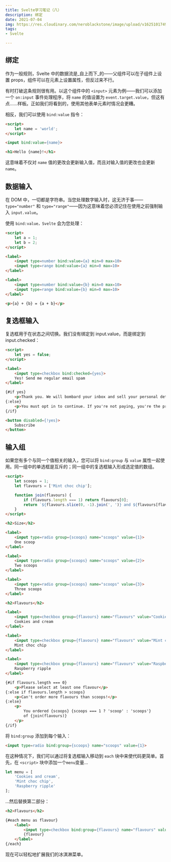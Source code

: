```yaml
---
title: Svelte学习笔记（八）
description: 绑定
date: 2021-07-04
img: https://res.cloudinary.com/neroblackstone/image/upload/v1625101749/svelte_y2yhr6.png
tags:
- Svelte

---
```

## 绑定

作为一般规则，Svelte 中的数据流是_自上而下_的——父组件可以在子组件上设置 props，组件可以在元素上设置属性，但反过来不行。

有时打破这条规则很有用。以这个组件中的 `<input>` 元素为例——我们可以添加一个 `on:input` 事件处理程序，将 `name` 的值设置为 `event.target.value`，但这有点......样板。正如我们将看到的，使用其他表单元素时情况会更糟。

相反，我们可以使用 `bind:value` 指令：

``` html
<script>
	let name = 'world';
</script>

<input bind:value={name}>

<h1>Hello {name}!</h1>
```

这意味着不仅对 `name` 值的更改会更新输入值，而且对输入值的更改也会更新 `name`。

## 数据输入

在 DOM 中，一切都是字符串。当您处理数字输入时，这无济于事——`type="number"` 和 `type="range"`——因为这意味着您必须记住在使用之前强制输入 `input.value`。

使用 `bind:value，Svelte` 会为您处理：

``` html
<script>
	let a = 1;
	let b = 2;
</script>

<label>
	<input type=number bind:value={a} min=0 max=10>
	<input type=range bind:value={a} min=0 max=10>
</label>

<label>
	<input type=number bind:value={b} min=0 max=10>
	<input type=range bind:value={b} min=0 max=10>
</label>

<p>{a} + {b} = {a + b}</p>
```

## 复选框输入

复选框用于在状态之间切换。我们没有绑定到 input.value，而是绑定到 input.checked：

``` html
<script>
	let yes = false;
</script>

<label>
	<input type=checkbox bind:checked={yes}>
	Yes! Send me regular email spam
</label>

{#if yes}
	<p>Thank you. We will bombard your inbox and sell your personal details.</p>
{:else}
	<p>You must opt in to continue. If you're not paying, you're the product.</p>
{/if}

<button disabled={!yes}>
	Subscribe
</button>
```

## 输入组

如果您有多个与同一个值相关的输入，您可以将 `bind:group` 与 `value` 属性一起使用。同一组中的单选框是互斥的；同一组中的复选框输入形成选定值的数组。

``` html
<script>
	let scoops = 1;
	let flavours = ['Mint choc chip'];

	function join(flavours) {
		if (flavours.length === 1) return flavours[0];
		return `${flavours.slice(0, -1).join(', ')} and ${flavours[flavours.length - 1]}`;
	}
</script>

<h2>Size</h2>

<label>
	<input type=radio group={scoops} name="scoops" value={1}>
	One scoop
</label>

<label>
	<input type=radio group={scoops} name="scoops" value={2}>
	Two scoops
</label>

<label>
	<input type=radio group={scoops} name="scoops" value={3}>
	Three scoops
</label>

<h2>Flavours</h2>

<label>
	<input type=checkbox group={flavours} name="flavours" value="Cookies and cream">
	Cookies and cream
</label>

<label>
	<input type=checkbox group={flavours} name="flavours" value="Mint choc chip">
	Mint choc chip
</label>

<label>
	<input type=checkbox group={flavours} name="flavours" value="Raspberry ripple">
	Raspberry ripple
</label>

{#if flavours.length === 0}
	<p>Please select at least one flavour</p>
{:else if flavours.length > scoops}
	<p>Can't order more flavours than scoops!</p>
{:else}
	<p>
		You ordered {scoops} {scoops === 1 ? 'scoop' : 'scoops'}
		of {join(flavours)}
	</p>
{/if}
```

将 `bind:group` 添加到每个输入：

``` html
<input type=radio bind:group={scoops} name="scoops" value={1}>
```

在这种情况下，我们可以通过将复选框输入移动到 `each` 块中来使代码更简单。首先，在 `<script>` 块中添加一个`menu`变量...

``` js
let menu = [
	'Cookies and cream',
	'Mint choc chip',
	'Raspberry ripple'
];
```

...然后替换第二部分：

``` html
<h2>Flavours</h2>

{#each menu as flavour}
	<label>
		<input type=checkbox bind:group={flavours} name="flavours" value={flavour}>
		{flavour}
	</label>
{/each}
```

现在可以轻松地扩展我们的冰淇淋菜单。